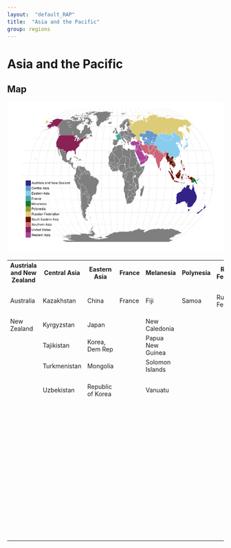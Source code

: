 ```yaml
---
layout:  "default_RAP"
title:  "Asia and the Pacific"
group: regions
---
```


#  Asia and the Pacific

## Map

![plot of chunk overview](figure/overview-1.png) 


<!-- html table generated in R 3.2.2 by xtable 1.7-4 package -->
<!-- Fri Oct 30 13:14:54 2015 -->
<table class="table table-striped table-hover">
<tr> <th> Austriala and New Zealand </th> <th> Central Asia </th> <th> Eastern Asia </th> <th> France </th> <th> Melanesia </th> <th> Polynesia </th> <th> Russian Federation </th> <th> South Eastern Asia </th> <th> Southern Asia </th> <th> United States </th> <th> Western Asia </th>  </tr>
 <tr> <td> Australia </td> <td> Kazakhstan </td> <td> China </td> <td> France </td> <td> Fiji </td> <td> Samoa </td> <td> Russian Federation </td> <td> Brunei Darussalam </td> <td> Afghanistan </td> <td> United States
of America </td> <td> Armenia </td> </tr>
  <tr> <td> New Zealand </td> <td> Kyrgyzstan </td> <td> Japan </td> <td>  </td> <td> New Caledonia </td> <td>  </td> <td>  </td> <td> Cambodia </td> <td> Bangladesh </td> <td>  </td> <td> Azerbaijan </td> </tr>
  <tr> <td>  </td> <td> Tajikistan </td> <td> Korea, Dem Rep </td> <td>  </td> <td> Papua New
Guinea </td> <td>  </td> <td>  </td> <td> Indonesia </td> <td> Bhutan </td> <td>  </td> <td> Cyprus </td> </tr>
  <tr> <td>  </td> <td> Turkmenistan </td> <td> Mongolia </td> <td>  </td> <td> Solomon Islands </td> <td>  </td> <td>  </td> <td> Laos </td> <td> India </td> <td>  </td> <td> Georgia </td> </tr>
  <tr> <td>  </td> <td> Uzbekistan </td> <td> Republic of Korea </td> <td>  </td> <td> Vanuatu </td> <td>  </td> <td>  </td> <td> Malaysia </td> <td> Iran
(Islamic Republic of) </td> <td>  </td> <td> Iraq </td> </tr>
  <tr> <td>  </td> <td>  </td> <td>  </td> <td>  </td> <td>  </td> <td>  </td> <td>  </td> <td> Myanmar </td> <td> Nepal </td> <td>  </td> <td> Israel </td> </tr>
  <tr> <td>  </td> <td>  </td> <td>  </td> <td>  </td> <td>  </td> <td>  </td> <td>  </td> <td> Philippines </td> <td> Pakistan </td> <td>  </td> <td> Jordan </td> </tr>
  <tr> <td>  </td> <td>  </td> <td>  </td> <td>  </td> <td>  </td> <td>  </td> <td>  </td> <td> Thailand </td> <td> Sri Lanka </td> <td>  </td> <td> Kuwait </td> </tr>
  <tr> <td>  </td> <td>  </td> <td>  </td> <td>  </td> <td>  </td> <td>  </td> <td>  </td> <td> Timor-Leste </td> <td>  </td> <td>  </td> <td> Lebanon </td> </tr>
  <tr> <td>  </td> <td>  </td> <td>  </td> <td>  </td> <td>  </td> <td>  </td> <td>  </td> <td> Viet Nam </td> <td>  </td> <td>  </td> <td> Oman </td> </tr>
  <tr> <td>  </td> <td>  </td> <td>  </td> <td>  </td> <td>  </td> <td>  </td> <td>  </td> <td>  </td> <td>  </td> <td>  </td> <td> Qatar </td> </tr>
  <tr> <td>  </td> <td>  </td> <td>  </td> <td>  </td> <td>  </td> <td>  </td> <td>  </td> <td>  </td> <td>  </td> <td>  </td> <td> Saudi Arabia </td> </tr>
  <tr> <td>  </td> <td>  </td> <td>  </td> <td>  </td> <td>  </td> <td>  </td> <td>  </td> <td>  </td> <td>  </td> <td>  </td> <td> Syria </td> </tr>
  <tr> <td>  </td> <td>  </td> <td>  </td> <td>  </td> <td>  </td> <td>  </td> <td>  </td> <td>  </td> <td>  </td> <td>  </td> <td> Turkey </td> </tr>
  <tr> <td>  </td> <td>  </td> <td>  </td> <td>  </td> <td>  </td> <td>  </td> <td>  </td> <td>  </td> <td>  </td> <td>  </td> <td> United Arab
Emirates </td> </tr>
  <tr> <td>  </td> <td>  </td> <td>  </td> <td>  </td> <td>  </td> <td>  </td> <td>  </td> <td>  </td> <td>  </td> <td>  </td> <td> Yemen </td> </tr>
  </table>


